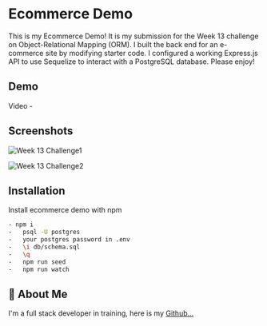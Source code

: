 # Ecommerce Demo

This is my Ecommerce Demo! It is my submission for the Week 13 challenge on Object-Relational Mapping (ORM). I built the back end for an e-commerce site by modifying starter code. I configured a working Express.js API to use Sequelize to interact with a PostgreSQL database. Please enjoy!

## Demo

Video - 

## Screenshots

![Week 13 Challenge1](https://github.com/user-attachments/assets/bc189b34-ea9b-40a3-9f89-fb7c4071c119)

![Week 13 Challenge2](https://github.com/user-attachments/assets/6e4dd207-765e-4142-9d0f-d2ea0c71dbc9)


## Installation

Install ecommerce demo with npm

```bash
- npm i
-	psql -U postgres
-	your postgres password in .env
-	\i db/schema.sql
-	\q
-	npm run seed
-	npm run watch

```
    

## 🚀 About Me
I'm a full stack developer in training, here is my [Github...](https://github.com/charbonneauJ)
